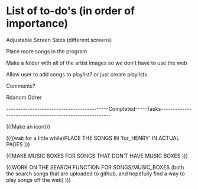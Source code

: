# List of to-do's (in order of importance)

Adjustable Screen Sizes (different screens)

Place more songs in the program

Make a folder with all of the artist images so we don't have to use the web

Allow user to add songs to playlist? or just create playlists

Comments?

Rdanom Odrer

-------------------------------------------Completed-----Tasks---------------------------------------------------------

(((Make an icon)))

((((wait for a little while)PLACE THE SONGS IN 'for_HENRY' IN ACTUAL PAGES )))

(((MAKE MUSIC BOXES FOR SONGS THAT DON'T HAVE MUSIC BOXES )))

(((WORK ON THE SEARCH FUNCTION FOR SONGS/MUSIC_BOXES  (both the search songs that are uploaded to github, and hopefully find a way to play songs off the web) )))
